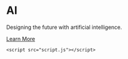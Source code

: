 <!DOCTYPE html>
<html lang="en">
<head>
    <meta charset="UTF-8">
    <meta name="viewport" content="width=device-width, initial-scale=1.0">
    <title>AI Design</title>
    <link rel="stylesheet" href="styles.css">
</head>
<body>
    <div class="container">
        <div class="main-content">
            <h1 class="title">AI</h1>
            <p class="subtitle">Designing the future with artificial intelligence.</p>
            <a href="#" class="cta-button">Learn More</a>
        </div>
    </div>

    <script src="script.js"></script>
</body>
</html>

